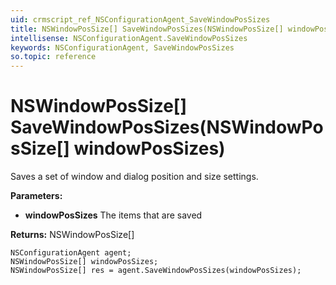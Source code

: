 ```yaml
---
uid: crmscript_ref_NSConfigurationAgent_SaveWindowPosSizes
title: NSWindowPosSize[] SaveWindowPosSizes(NSWindowPosSize[] windowPosSizes)
intellisense: NSConfigurationAgent.SaveWindowPosSizes
keywords: NSConfigurationAgent, SaveWindowPosSizes
so.topic: reference
---
```


# NSWindowPosSize[] SaveWindowPosSizes(NSWindowPosSize[] windowPosSizes)

Saves a set of window and dialog position and size settings.

**Parameters:**
 - **windowPosSizes** The items that are saved

**Returns:** NSWindowPosSize[]

```crmscript
NSConfigurationAgent agent;
NSWindowPosSize[] windowPosSizes;
NSWindowPosSize[] res = agent.SaveWindowPosSizes(windowPosSizes);
```

